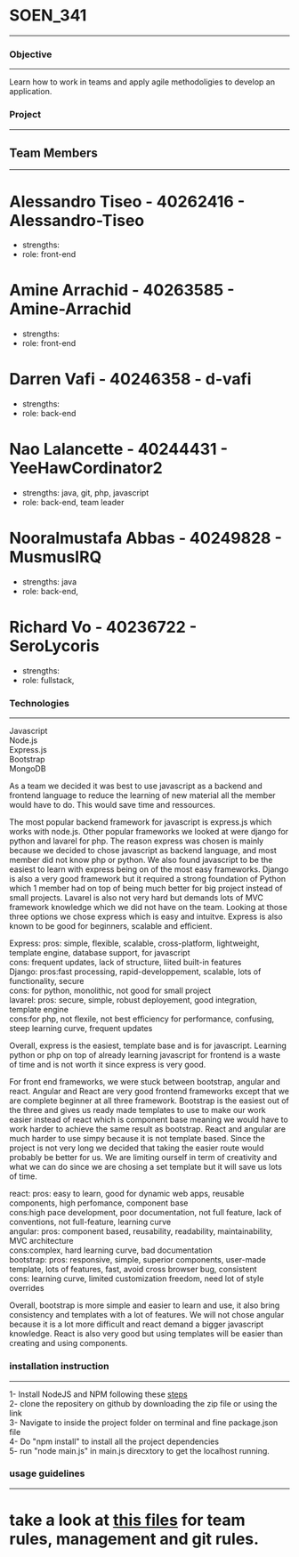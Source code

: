 # SOEN_341
***
### Objective
***
Learn how to work in teams and apply agile methodoligies to develop an application.<br>
### Project
***



## Team Members
***
# Alessandro Tiseo - 40262416 - Alessandro-Tiseo<br>
* strengths:  <br>
* role: front-end  <br>
# Amine Arrachid - 40263585 - Amine-Arrachid<br>
* strengths:  <br>
* role: front-end <br>
# Darren Vafi - 40246358 - d-vafi<br>
* strengths: <br>
* role: back-end <br>
# Nao Lalancette - 40244431 - YeeHawCordinator2 <br>
* strengths: java, git, php, javascript <br>
* role: back-end, team leader <br>
# Nooralmustafa Abbas - 40249828 - MusmusIRQ<br>
* strengths: java <br>
* role: back-end,  <br>
# Richard Vo - 40236722 - SeroLycoris <br>
* strengths: <br>
* role: fullstack, <br> 

### Technologies
***
Javascript<br>
Node.js<br>
Express.js<br>
Bootstrap<br>
MongoDB <br>


As a team we decided it was best to use javascript as a backend and frontend language to reduce the learning of new material all the member would have to do. This would save time and ressources.

The most popular backend framework for javascript is express.js which works with node.js. Other popular frameworks we looked at were django for python and lavarel for php. The reason express was chosen is mainly because we decided to chose javascript as backend language, and most member did not know php or python. We also found javascript to be the easiest to learn with express being on of the most easy frameworks. Django is also a very good framework but it required a strong foundation of Python which 1 member had on top of being much better for big project instead of small projects. Lavarel is also not very hard but demands lots of MVC framework knowledge which we did not have on the team. Looking at those three options we chose express which is easy and intuitve. Express is also known to be good for beginners, scalable and efficient. 

Express: pros: simple, flexible, scalable, cross-platform, lightweight, template engine, database support, for javascript <br>
cons: frequent updates, lack of structure, liited built-in features <br>
Django: pros:fast processing, rapid-developpement, scalable, lots of functionality, secure <br>
cons: for python, monolithic, not good for small project <br>
lavarel: pros: secure, simple, robust deployement, good integration, template engine <br>
cons:for php, not flexile, not best efficiency for performance, confusing, steep learning curve, frequent updates <br>

Overall, express is the easiest, template base and is for javascript. Learning python or php on top of already learning javascript for frontend is a waste of time and is not worth it since express is very good. 

For front end frameworks, we were stuck between bootstrap, angular and react. Angular and React are very good frontend frameworks except that we are complete beginner at all three framework. Bootstrap is the easiest out of the three and gives us ready made templates to use to make our work easier instead of react which is component base meaning we would have to work harder to achieve the same result as bootstrap. React and angular are much harder to use simpy because it is not template based. Since the project is not very long we decided that taking the easier route would probably be better for us. We are limiting ourself in term of creativity and what we can do since we are chosing a set template but it will save us lots of time. 

react: pros: easy to learn, good for dynamic web apps, reusable components, high perfomance, component base <br>
cons:high pace development, poor documentation, not full feature, lack of conventions, not full-feature, learning curve <br>
angular: pros: component based, reusability, readability, maintainability, MVC architecture <br>
cons:complex, hard learning curve, bad documentation <br>
bootstrap: pros: responsive, simple, superior components, user-made template, lots of features, fast, avoid cross browser bug, consistent <br>
cons: learning curve, limited customization freedom, need lot of style overrides  <br>

Overall, bootstrap is more simple and easier to learn and use, it also bring consistency and templates with a lot of features. We will not chose angular because it is a lot more difficult and react demand a bigger javascript knowledge. React is also very good but using templates will be easier than creating and using components.

### installation instruction
***
1- Install NodeJS and NPM following these [steps](https://radixweb.com/blog/installing-npm-and-nodejs-on-windows-and-mac) <br>
2- clone the repositery on github by downloading the zip file or using the link <br>
3- Navigate to inside the project folder on terminal and fine package.json file <br>
4- Do "npm install" to install all the project dependencies <br>
5- run "node main.js" in main.js direcxtory to get the localhost running. <br>

### usage guidelines
***
# take a look at [this files](https://github.com/YeeHawCordinator2/VTALVN-soen341projectF2023/wiki/Team-rules) for team rules, management and git rules.

